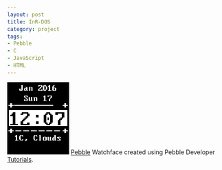 ```yaml
---
layout: post
title: InR-DOS
category: project
tags:
- Pebble
- C
- JavaScript
- HTML
---
```

![](https://github.com/idiotandrobot/InR-DOS/raw/master/screenshots/screenshot.png)
[Pebble](https://getpebble.com) Watchface created using Pebble Developer [Tutorials](https://developer.getpebble.com/tutorials/).
